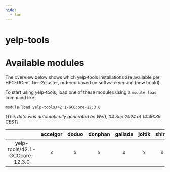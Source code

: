 ```yaml
---
hide:
  - toc
---
```


yelp-tools
==========

# Available modules


The overview below shows which yelp-tools installations are available per HPC-UGent Tier-2cluster, ordered based on software version (new to old).

To start using yelp-tools, load one of these modules using a `module load` command like:

```shell
module load yelp-tools/42.1-GCCcore-12.3.0
```

*(This data was automatically generated on Wed, 04 Sep 2024 at 14:46:39 CEST)*  

| |accelgor|doduo|donphan|gallade|joltik|shinx|skitty|
| :---: | :---: | :---: | :---: | :---: | :---: | :---: | :---: |
|yelp-tools/42.1-GCCcore-12.3.0|x|x|x|x|x|x|x|
